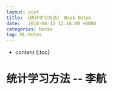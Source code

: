 ```yaml
---
layout: post
title: 《统计学习方法》 Book Notes 
date:   2018-06-12 12:16:00 +0800
categories: Notes
tag: ML-Notes
---
```


* content
{:toc}

统计学习方法 -- 李航
=========================
